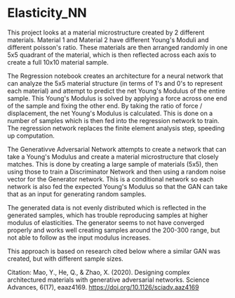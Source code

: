# Elasticity_NN

This project looks at a material microstructure created by 2 different materials. Material 1 and Material 2 have different Young's Moduli and different poisson's ratio.
These materials are then arranged randomly in one 5x5 quadrant of the material, which is then reflected across each axis to create a full 10x10 material sample. 

The Regression notebook creates an architecture for a neural network that can analyze the 5x5 material structure (in terms of 1's and 0's to represent each material)
and attempt to predict the net Young's Modulus of the entire sample. This Young's Modulus is solved by applying a force across one end of the sample and fixing the other end. 
By taking the ratio of force / displacement, the net Young's Modulus is calculated. This is done on a number of samples which is then fed into the regression network
to train. The regression network replaces the finite element analysis step, speeding up computation. 

The Generativve Adversarial Network attempts to create a network that can take a Young's Modulus and create a material microstructure that closely matches. 
This is done by creating a large sample of materials (5x5), then using those to train a Discriminator Network and then using a random noise vector for the Generator network.
This is a conditional network so each network is also fed the expected Young's Modulus so that the GAN can take that as an input for generating random samples. 

The generated data is not evenly distributed which is reflected in the generated samples, which has trouble reproducing samples at higher modulus of elasticities. 
The generator seems to not have converged properly and works well creating samples around the 200-300 range, but not able to follow as the input modulus increases. 

This approach is based on research cited below where a similar GAN was created, but with different sample sizes. 

Citation: 
Mao, Y., He, Q., & Zhao, X. (2020). Designing complex architectured materials with generative adversarial networks. Science Advances, 6(17), eaaz4169. https://doi.org/10.1126/sciadv.aaz4169
